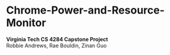 # Chrome-Power-and-Resource-Monitor
**Virginia Tech CS 4284 Capstone Project**  
Robbie Andrews, Rae Bouldin, Zinan Guo  
